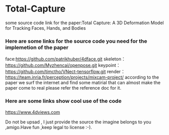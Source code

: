 # Total-Capture
some source code link for the paper:Total Capture: A 3D Deformation Model for  Tracking Faces, Hands, and Bodies

### Here are some links for the source code you need for the implemetion of the paper

face:https://github.com/patrikhuber/4dface.git
skeleton：https://github.com/Myzhencai/openpose.git
keypoint：https://github.com/timctho/VNect-tensorflow.git
render：https://team.inria.fr/perception/projects/mixcam-project/
according to the paper we surf the internet and find some matirial that can almost make the paper come to real 
please refer the reference doc for it.


### Here are some links show cool use of the code
https://www.4dviews.com


Do not be upsad , I just provide the source the imagine belongs to you ,amigo.Have fun ,keep legal to license :-).

